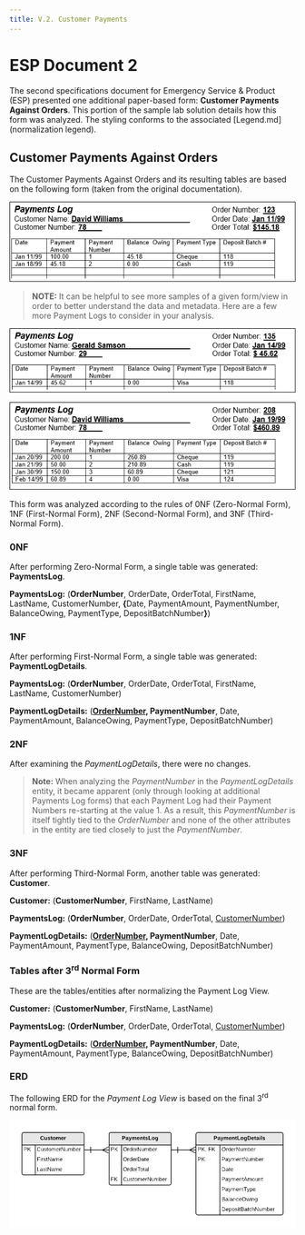 ```yaml
---
title: V.2. Customer Payments
---
```

# ESP Document 2

The second specifications document for Emergency Service & Product (ESP) presented one additional paper-based form: **Customer Payments Against Orders**. This portion of the sample lab solution details how this form was analyzed. The styling conforms to the associated [Legend.md](normalization legend).

## Customer Payments Against Orders

The Customer Payments Against Orders and its resulting tables are based on the following form (taken from the original documentation).

![](./ESP-2-Payments-Log-View-A.png)

> **NOTE:** It can be helpful to see more samples of a given form/view in order to better understand the data and metadata. Here are a few more Payment Logs to consider in your analysis.

![](./ESP-2-Payments-Log-View-B.png)

![](./ESP-2-Payments-Log-View-C.png)
 
This form was analyzed according to the rules of 0NF (Zero-Normal Form), 1NF (First-Normal Form), 2NF (Second-Normal Form), and 3NF (Third-Normal Form).

### 0NF

After performing Zero-Normal Form, a single table was generated: **PaymentsLog**.

**PaymentsLog:** (<b class="pk">OrderNumber</b>, OrderDate, OrderTotal, FirstName, LastName, CustomerNumber, <b class="rg">{</b>Date, PaymentAmount, PaymentNumber, BalanceOwing, PaymentType, DepositBatchNumber<b class="rg">}</b>)

### 1NF

After performing First-Normal Form, a single table was generated: **PaymentLogDetails**.

**PaymentsLog:** (<b class="pk">OrderNumber</b>, OrderDate, OrderTotal, FirstName, LastName, CustomerNumber)

**PaymentLogDetails:** (<b class="pk"><u class="fk">OrderNumber</u>, PaymentNumber</b>, Date, PaymentAmount, BalanceOwing, PaymentType, DepositBatchNumber)

### 2NF

After examining the *PaymentLogDetails*, there were no changes.

> **Note:** When analyzing the *PaymentNumber* in the *PaymentLogDetails* entity, it became apparent (only through looking at additional Payments Log forms) that each Payment Log had their Payment Numbers re-starting at the value 1. As a result, this *PaymentNumber* is itself tightly tied to the *OrderNumber* and none of the other attributes in the entity are tied closely to just the *PaymentNumber*.

### 3NF

After performing Third-Normal Form, another table was generated: **Customer**.

**Customer:** (<b class="pk">CustomerNumber</b>, FirstName, LastName)

**PaymentsLog:** (<b class="pk">OrderNumber</b>, OrderDate, OrderTotal, <u class="fk">CustomerNumber</u>)

**PaymentLogDetails:** (<b class="pk"><u class="fk">OrderNumber</u>, PaymentNumber</b>, Date, PaymentAmount, PaymentType, BalanceOwing, DepositBatchNumber)

### Tables after 3<sup>rd</sup> Normal Form

These are the tables/entities after normalizing the Payment Log View.

**Customer:** (<b class="pk">CustomerNumber</b>, FirstName, LastName)

**PaymentsLog:** (<b class="pk">OrderNumber</b>, OrderDate, OrderTotal, <u class="fk">CustomerNumber</u>)

**PaymentLogDetails:** (<b class="pk"><u class="fk">OrderNumber</u>, PaymentNumber</b>, Date, PaymentAmount, PaymentType, BalanceOwing, DepositBatchNumber)

### ERD

The following ERD for the *Payment Log View* is based on the final 3<sup>rd</sup> normal form.

![](./ESP-2-ERD-PaymentLogView.png)
